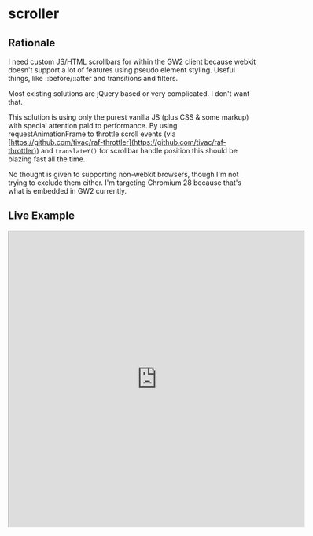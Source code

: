 scroller
========

## Rationale ##

I need custom JS/HTML scrollbars for within the GW2 client because webkit doesn't support a lot of features using pseudo element styling. Useful things, like ::before/::after and transitions and filters.

Most existing solutions are jQuery based or very complicated. I don't want that.

This solution is using only the purest vanilla JS (plus CSS & some markup) with special attention paid to performance. By using requestAnimationFrame to throttle scroll events (via [https://github.com/tivac/raf-throttler](https://github.com/tivac/raf-throttler)) and `translateY()` for scrollbar handle position this should be blazing fast all the time.

No thought is given to supporting non-webkit browsers, though I'm not trying to exclude them either. I'm targeting Chromium 28 because that's what is embedded in GW2 currently.

## Live Example ##

<iframe seamless width="600" height="600" src="http://jsbin.com/likez/embed"></iframe>